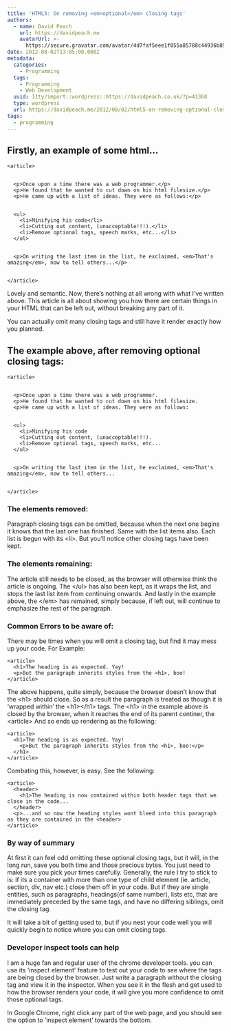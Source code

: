 ```yaml
---
title: 'HTML5: On removing <em>optional</em> closing tags'
authors:
  - name: David Peach
    url: https://davidpeach.me
    avatarUrl: >-
      https://secure.gravatar.com/avatar/4d7faf5eee1f055a85788c44936b8995eaab6dfb004e7854ec747ccb272e91ee?s=96&d=mm&r=g
date: 2012-08-02T13:05:00.000Z
metadata:
  categories:
    - Programming
  tags:
    - Programming
    - Web Development
  uuid: 11ty/import::wordpress::https://davidpeach.co.uk/?p=41368
  type: wordpress
  url: https://davidpeach.me/2012/08/02/html5-on-removing-optional-closing-tags/
tags:
  - programming
---
```

## Firstly, an example of some html…

```
<article>


  <p>Once upon a time there was a web programmer.</p>
  <p>He found that he wanted to cut down on his html filesize.</p>
  <p>He came up with a list of ideas. They were as follows:</p>


  <ul>
    <li>Minifying his code</li>
    <li>Cutting out content, (unacceptable!!!).</li>
    <li>Remove optional tags, speech marks, etc...</li>
  </ul>


  <p>On writing the last item in the list, he exclaimed, <em>That's amazing</em>, now to tell others...</p>


</article>
```

Lovely and semantic. Now, there’s nothing at all wrong with what I’ve written above. This article is all about showing you how there are certain things in your HTML that can be left out, without breaking any part of it.

You can actually omit many closing tags and still have it render exactly how you planned.

## The example above, after removing optional closing tags:

```
<article>


  <p>Once upon a time there was a web programmer.
  <p>He found that he wanted to cut down on his html filesize.
  <p>He came up with a list of ideas. They were as follows:


  <ul>
    <li>Minifying his code
    <li>Cutting out content, (unacceptable!!!).
    <li>Remove optional tags, speech marks, etc...
  </ul>


  <p>On writing the last item in the list, he exclaimed, <em>That's amazing</em>, now to tell others...


</article>
```

### The elements removed:

Paragraph closing tags can be omitted, because when the next one begins it knows that the last one has finished. Same with the list items also. Each list is begun with its \<li>. But you’ll notice other closing tags have been kept.

### The elements remaining:

The article still needs to be closed, as the browser will otherwise think the article is ongoing. The \</ul> has also been kept, as it wraps the list, and stops the last list item from continuing onwards. And lastly in the example above, the \</em> has remained, simply because, if left out, will continue to emphasize the rest of the paragraph.

### Common Errors to be aware of:

There may be times when you will omit a closing tag, but find it may mess up your code. For Example:

```
<article>
  <h1>The heading is as expected. Yay!
  <p>But the paragraph inherits styles from the <h1>, boo!
</article>
```

The above happens, quite simply, because the browser doesn’t know that the \<h1> should close. So as a result the paragraph is treated as though it is ‘wrapped within’ the \<h1>\</h1> tags. The \<h1> in the example above is closed by the browser, when it reaches the end of its parent continer, the \<article> And so ends up rendering as the following:

```
<article>
  <h1>The heading is as expected. Yay!
    <p>But the paragraph inherits styles from the <h1>, boo!</p>
  </h1>
</article>
```

Combating this, however, is easy. See the following:

```
<article>
  <header>
    <h1>The heading is now contained within both header tags that we close in the code...
  </header>
  <p>...and so now the heading styles wont bleed into this paragraph as they are contained in the <header>
</article>
```

### By way of summary

At first it can feel odd omitting these optional closing tags, but it will, in the long run, save you both time and those precious bytes. You just need to make sure you pick your times carefully. Generally, the rule I try to stick to is: if its a container with more than one type of child element (ie. article, section, div, nav etc.) close them off in your code. But if they are single entities, such as paragraphs, headings(of same number), lists etc, that are immediately preceded by the same tags, and have no differing siblings, omit the closing tag.

It will take a bit of getting used to, but if you nest your code well you will quickly begin to notice where you can omit closing tags.

### Developer inspect tools can help

I am a huge fan and regular user of the chrome developer tools. you can use its ‘inspect element’ feature to test out your code to see where the tags are being closed by the browser. Just write a paragraph without the closing tag and view it in the inspector. When you see it in the flesh and get used to how the browser renders your code, it will give you more confidence to omit those optional tags.

In Google Chrome, right click any part of the web page, and you should see the option to ‘inspect element’ towards the bottom.